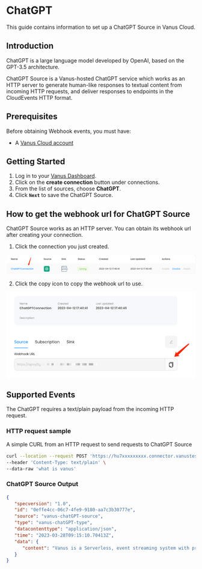 # ChatGPT

This guide contains information to set up a ChatGPT Source in Vanus Cloud.

## Introduction

ChatGPT is a large language model developed by OpenAI, based on the GPT-3.5 architecture.

ChatGPT Source is a Vanus-hosted ChatGPT service which works as an HTTP server to generate human-like responses to textual content from incoming HTTP requests,
and deliver responses to endpoints in the CloudEvents HTTP format.

## Prerequisites

Before obtaining Webhook events, you must have:

- A [Vanus Cloud account](https://cloud.vanus.ai)

## Getting Started

1. Log in to your [Vanus Dashboard](https://cloud.vanus.ai/dashboard).
2. Click on the **create connection** button under connections.
3. From the list of sources, choose **ChatGPT**.
4. Click **`Next`** to save the ChatGPT Source.

## How to get the webhook url for ChatGPT Source

ChatGPT Source works as an HTTP server. You can obtain its webhook url after creating your connection.

1. Click the connection you just created.

![img.png](images/img.png)

2. Click the copy icon to copy the webhook url to use.

![img.png](images/img_1.png)

## Supported Events

The ChatGPT requires a text/plain payload from the incoming HTTP request.

### HTTP request sample

A simple CURL from an HTTP request to send requests to ChatGPT Source

```bash
curl --location --request POST 'https://hu7xxxxxxxxx.connector.vanustest.com' \
--header 'Content-Type: text/plain' \
--data-raw 'what is vanus'
```

### ChatGPT Source Output

```json
{
   "specversion": "1.0",
   "id": "0effe4cc-06c7-4fe9-9180-aa7c3b30777e",
   "source": "vanus-chatGPT-source",
   "type": "vanus-chatGPT-type",
   "datacontenttype": "application/json",
   "time": "2023-03-28T09:15:10.70413Z",
   "data": {
      "content": "Vanus is a Serverless, event streaming system with processing capabilities. It connects SaaS, Cloud Services, and Databases to help users build next-gen event-driven Apps."
   }
}
```